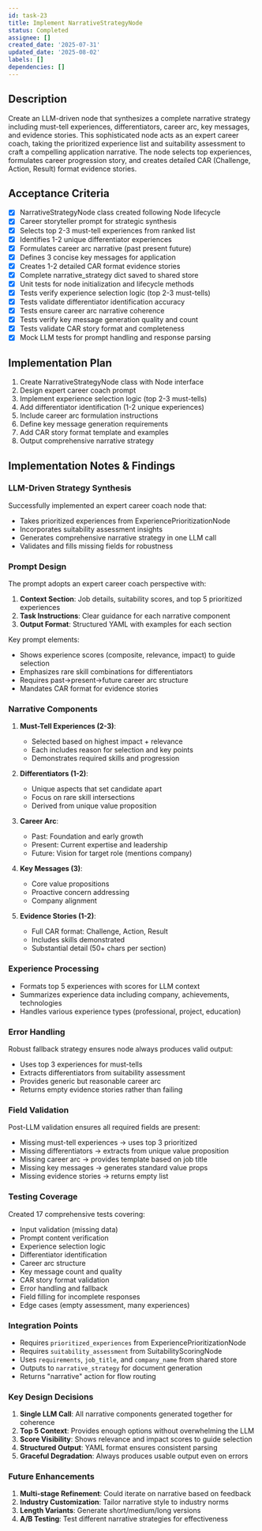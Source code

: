 ```yaml
---
id: task-23
title: Implement NarrativeStrategyNode
status: Completed
assignee: []
created_date: '2025-07-31'
updated_date: '2025-08-02'
labels: []
dependencies: []
---
```


## Description

Create an LLM-driven node that synthesizes a complete narrative strategy including must-tell experiences, differentiators, career arc, key messages, and evidence stories. This sophisticated node acts as an expert career coach, taking the prioritized experience list and suitability assessment to craft a compelling application narrative. The node selects top experiences, formulates career progression story, and creates detailed CAR (Challenge, Action, Result) format evidence stories.

## Acceptance Criteria

- [x] NarrativeStrategyNode class created following Node lifecycle
- [x] Career storyteller prompt for strategic synthesis
- [x] Selects top 2-3 must-tell experiences from ranked list
- [x] Identifies 1-2 unique differentiator experiences
- [x] Formulates career arc narrative (past present future)
- [x] Defines 3 concise key messages for application
- [x] Creates 1-2 detailed CAR format evidence stories
- [x] Complete narrative_strategy dict saved to shared store
- [x] Unit tests for node initialization and lifecycle methods
- [x] Tests verify experience selection logic (top 2-3 must-tells)
- [x] Tests validate differentiator identification accuracy
- [x] Tests ensure career arc narrative coherence
- [x] Tests verify key message generation quality and count
- [x] Tests validate CAR story format and completeness
- [x] Mock LLM tests for prompt handling and response parsing

## Implementation Plan

1. Create NarrativeStrategyNode class with Node interface
2. Design expert career coach prompt
3. Implement experience selection logic (top 2-3 must-tells)
4. Add differentiator identification (1-2 unique experiences)
5. Include career arc formulation instructions
6. Define key message generation requirements
7. Add CAR story format template and examples
8. Output comprehensive narrative strategy

## Implementation Notes & Findings

### LLM-Driven Strategy Synthesis

Successfully implemented an expert career coach node that:

- Takes prioritized experiences from ExperiencePrioritizationNode
- Incorporates suitability assessment insights
- Generates comprehensive narrative strategy in one LLM call
- Validates and fills missing fields for robustness

### Prompt Design

The prompt adopts an expert career coach perspective with:

1. **Context Section**: Job details, suitability scores, and top 5 prioritized experiences
2. **Task Instructions**: Clear guidance for each narrative component
3. **Output Format**: Structured YAML with examples for each section

Key prompt elements:

- Shows experience scores (composite, relevance, impact) to guide selection
- Emphasizes rare skill combinations for differentiators
- Requires past→present→future career arc structure
- Mandates CAR format for evidence stories

### Narrative Components

1. **Must-Tell Experiences (2-3)**:
   - Selected based on highest impact + relevance
   - Each includes reason for selection and key points
   - Demonstrates required skills and progression

2. **Differentiators (1-2)**:
   - Unique aspects that set candidate apart
   - Focus on rare skill intersections
   - Derived from unique value proposition

3. **Career Arc**:
   - Past: Foundation and early growth
   - Present: Current expertise and leadership
   - Future: Vision for target role (mentions company)

4. **Key Messages (3)**:
   - Core value propositions
   - Proactive concern addressing
   - Company alignment

5. **Evidence Stories (1-2)**:
   - Full CAR format: Challenge, Action, Result
   - Includes skills demonstrated
   - Substantial detail (50+ chars per section)

### Experience Processing

- Formats top 5 experiences with scores for LLM context
- Summarizes experience data including company, achievements, technologies
- Handles various experience types (professional, project, education)

### Error Handling

Robust fallback strategy ensures node always produces valid output:

- Uses top 3 experiences for must-tells
- Extracts differentiators from suitability assessment
- Provides generic but reasonable career arc
- Returns empty evidence stories rather than failing

### Field Validation

Post-LLM validation ensures all required fields are present:

- Missing must-tell experiences → uses top 3 prioritized
- Missing differentiators → extracts from unique value proposition
- Missing career arc → provides template based on job title
- Missing key messages → generates standard value props
- Missing evidence stories → returns empty list

### Testing Coverage

Created 17 comprehensive tests covering:

- Input validation (missing data)
- Prompt content verification
- Experience selection logic
- Differentiator identification
- Career arc structure
- Key message count and quality
- CAR story format validation
- Error handling and fallback
- Field filling for incomplete responses
- Edge cases (empty assessment, many experiences)

### Integration Points

- Requires `prioritized_experiences` from ExperiencePrioritizationNode
- Requires `suitability_assessment` from SuitabilityScoringNode
- Uses `requirements`, `job_title`, and `company_name` from shared store
- Outputs to `narrative_strategy` for document generation
- Returns "narrative" action for flow routing

### Key Design Decisions

1. **Single LLM Call**: All narrative components generated together for coherence
2. **Top 5 Context**: Provides enough options without overwhelming the LLM
3. **Score Visibility**: Shows relevance and impact scores to guide selection
4. **Structured Output**: YAML format ensures consistent parsing
5. **Graceful Degradation**: Always produces usable output even on errors

### Future Enhancements

1. **Multi-stage Refinement**: Could iterate on narrative based on feedback
2. **Industry Customization**: Tailor narrative style to industry norms
3. **Length Variants**: Generate short/medium/long versions
4. **A/B Testing**: Test different narrative strategies for effectiveness
